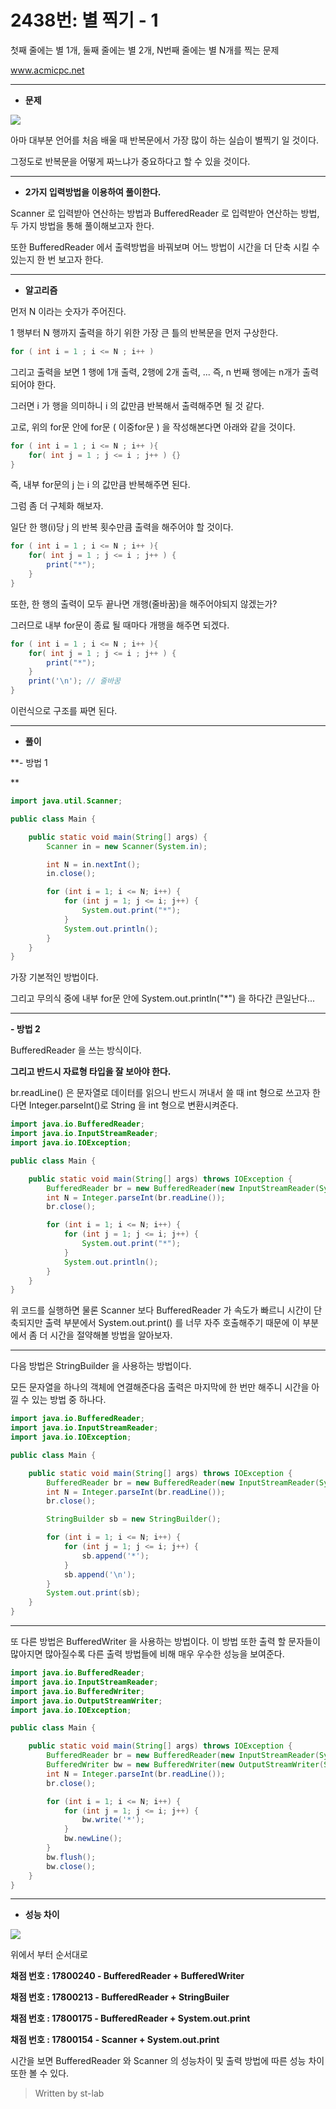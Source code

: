 # 2438번: 별 찍기 - 1

첫째 줄에는 별 1개, 둘째 줄에는 별 2개, N번째 줄에는 별 N개를 찍는 문제

www.acmicpc.net




----------




-   **문제**





![](https://blog.kakaocdn.net/dn/ds9l4T/btqB8bc0BMx/1lt5HMkx2c25EDmaZaX8XK/img.png)




아마 대부분 언어를 처음 배울 때 반복문에서 가장 많이 하는 실습이 별찍기 일 것이다.

그정도로 반복문을 어떻게 짜느냐가 중요하다고 할 수 있을 것이다.




----------




-   **2가지 입력방법을 이용하여 풀이한다.**

Scanner 로 입력받아 연산하는 방법과 BufferedReader 로 입력받아 연산하는 방법, 두 가지 방법을 통해 풀이해보고자 한다.

또한 BufferedReader 에서 출력방법을 바꿔보며 어느 방법이 시간을 더 단축 시킬 수 있는지 한 번 보고자 한다.

----------




-   **알고리즘**


먼저 N 이라는 숫자가 주어진다.

1 행부터 N 행까지 출력을 하기 위한 가장 큰 틀의 반복문을 먼저 구상한다.  


```java
for ( int i = 1 ; i <= N ; i++ )
```

그리고 출력을 보면 1 행에 1개 출력, 2행에 2개 출력, ... 즉, n 번째 행에는 n개가 출력되어야 한다.

그러면 i 가 행을 의미하니 i 의 값만큼 반복해서 출력해주면 될 것 같다.

고로, 위의 for문 안에 for문 ( 이중for문 ) 을 작성해본다면 아래와 같을 것이다.  


```java
for ( int i = 1 ; i <= N ; i++ ){
	for( int j = 1 ; j <= i ; j++ ) {}
}
```

즉, 내부 for문의 j 는 i 의 값만큼 반복해주면 된다.

그럼 좀 더 구체화 해보자.

일단 한 행(i)당 j 의 반복 횟수만큼 출력을 해주어야 할 것이다.  


```java
for ( int i = 1 ; i <= N ; i++ ){
	for( int j = 1 ; j <= i ; j++ ) {
		print("*");
	}
}
```

또한, 한 행의 출력이 모두 끝나면 개행(줄바꿈)을 해주어야되지 않겠는가?

그러므로 내부 for문이 종료 될 때마다 개행을 해주면 되겠다.  


```java
for ( int i = 1 ; i <= N ; i++ ){
	for( int j = 1 ; j <= i ; j++ ) {
		print("*");
	}
	print('\n'); // 줄바꿈
}
```

이런식으로 구조를 짜면 된다.

----------




-   **풀이**



**- 방법 1  

**

```java
import java.util.Scanner;

public class Main {

	public static void main(String[] args) {
		Scanner in = new Scanner(System.in);

		int N = in.nextInt();
		in.close();

		for (int i = 1; i <= N; i++) {
			for (int j = 1; j <= i; j++) {
				System.out.print("*");
			}
			System.out.println();
		}
	}
}
```

가장 기본적인 방법이다.

그리고 무의식 중에 내부 for문 안에 System.out.println("*") 을 하다간 큰일난다...

----------

**- 방법 2**




BufferedReader 을 쓰는 방식이다.

**그리고 반드시 자료형 타입을 잘 보아야 한다.**

br.readLine() 은 문자열로 데이터를 읽으니 반드시 꺼내서 쓸 때 int 형으로 쓰고자 한다면 Integer.parseInt()로 String 을 int 형으로 변환시켜준다.  


```java
import java.io.BufferedReader;
import java.io.InputStreamReader;
import java.io.IOException;

public class Main {

	public static void main(String[] args) throws IOException {
		BufferedReader br = new BufferedReader(new InputStreamReader(System.in));
		int N = Integer.parseInt(br.readLine());
		br.close();

		for (int i = 1; i <= N; i++) {
			for (int j = 1; j <= i; j++) {
				System.out.print("*");
			}
			System.out.println();
		}
	}
}
```

위 코드를 실행하면 물론 Scanner 보다 BufferedReader 가 속도가 빠르니 시간이 단축되지만 출력 부분에서 System.out.print() 를 너무 자주 호출해주기 때문에 이 부분에서 좀 더 시간을 절약해볼 방법을 알아보자.

----------

다음 방법은 StringBuilder 을 사용하는 방법이다.

모든 문자열을 하나의 객체에 연결해준다음 출력은 마지막에 한 번만 해주니 시간을 아낄 수 있는 방법 중 하나다.  


```java
import java.io.BufferedReader;
import java.io.InputStreamReader;
import java.io.IOException;

public class Main {

	public static void main(String[] args) throws IOException {
		BufferedReader br = new BufferedReader(new InputStreamReader(System.in));
		int N = Integer.parseInt(br.readLine());
		br.close();

		StringBuilder sb = new StringBuilder();

		for (int i = 1; i <= N; i++) {
			for (int j = 1; j <= i; j++) {
				sb.append('*');
			}
			sb.append('\n');
		}
		System.out.print(sb);
	}
}
```

----------

또 다른 방법은 BufferedWriter 을 사용하는 방법이다. 이 방법 또한 출력 할 문자들이 많아지면 많아질수록 다른 출력 방법들에 비해 매우 우수한 성능을 보여준다.  


```java
import java.io.BufferedReader;
import java.io.InputStreamReader;
import java.io.BufferedWriter;
import java.io.OutputStreamWriter;
import java.io.IOException;

public class Main {

	public static void main(String[] args) throws IOException {
		BufferedReader br = new BufferedReader(new InputStreamReader(System.in));
		BufferedWriter bw = new BufferedWriter(new OutputStreamWriter(System.out));
		int N = Integer.parseInt(br.readLine());
		br.close();

		for (int i = 1; i <= N; i++) {
			for (int j = 1; j <= i; j++) {
				bw.write('*');
			}
			bw.newLine();
		}
		bw.flush();
		bw.close();
	}
}
```

----------




-   **성능 차이**

![](https://blog.kakaocdn.net/dn/Upqzp/btqB4ZS8eqn/ANtlzLvAK4OKPIHx7yinGK/img.png)




위에서 부터 순서대로

**채점 번호 : 17800240 - BufferedReader + BufferedWriter**

**채점 번호 : 17800213 - BufferedReader + StringBuiler**

**채점 번호 : 17800175 - BufferedReader + System.out.print**

**채점 번호 : 17800154 - Scanner + System.out.print**

시간을 보면 BufferedReader 와 Scanner 의 성능차이 및 출력 방법에 따른 성능 차이 또한 볼 수 있다.

>Written by st-lab
